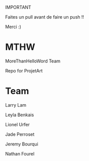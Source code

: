 IMPORTANT

Faites un pull avant de faire un push !!

Merci :)

# MTHW

MoreThanHelloWord Team

Repo for ProjetArt

# Team 
Larry Lam

Leyla Benkais

Lionel Urfer

Jade Perroset

Jeremy Bourqui

Nathan Fourel